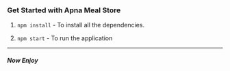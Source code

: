 ### Get Started with Apna Meal Store

1. `npm install` - To install all the dependencies.

2. `npm start` - To run the application

---

##### Now Enjoy
